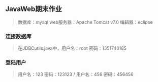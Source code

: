 ## JavaWeb期末作业
>数据库：mysql   web服务器：Apache Tomcat v7.0   编辑器：eclipse
### 连接数据库
>在JDBCutils.java中，用户名：root 密码：1351740185
### 登陆用户
>用户名：123 密码：123123 / 用户名：456 密码：456456

